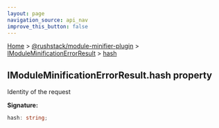 ```yaml
---
layout: page
navigation_source: api_nav
improve_this_button: false
---
```



[Home](./index.md) &gt; [@rushstack/module-minifier-plugin](./module-minifier-plugin.md) &gt; [IModuleMinificationErrorResult](./module-minifier-plugin.imoduleminificationerrorresult.md) &gt; [hash](./module-minifier-plugin.imoduleminificationerrorresult.hash.md)

## IModuleMinificationErrorResult.hash property

Identity of the request

<b>Signature:</b>

```typescript
hash: string;
```
